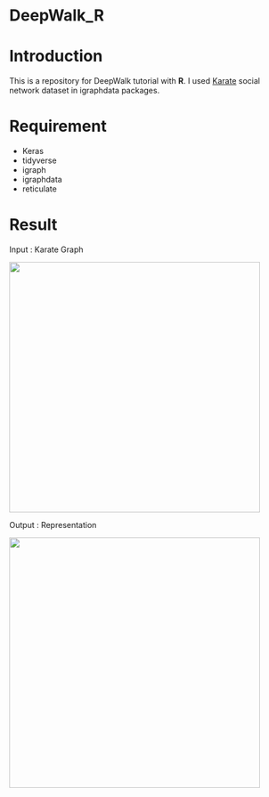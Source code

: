 # DeepWalk_R

Introduction
===========
This is a repository for DeepWalk tutorial with **R**. I used [Karate](https://rdrr.io/cran/igraphdata/man/karate.html) social network  dataset in igraphdata packages.

Requirement
===========
-   Keras
-   tidyverse
-   igraph
-   igraphdata
-   reticulate


Result
===========

Input : Karate Graph

<img width = "450" heigth = "400" src = 
https://user-images.githubusercontent.com/37679460/57570416-abc22d00-743c-11e9-9779-46570b0cadbc.png>


Output : Representation

<img width = "450" heigth = "400" src = 
https://user-images.githubusercontent.com/37679460/57570437-d57b5400-743c-11e9-9fda-82ef260cd277.png>
